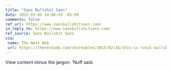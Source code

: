 ```yaml
---
title: "Sans Bullshit Sans"
date: 2015-03-05 14:06:53 -05:00
comments: false
ref_url: https://www.sansbullshitsans.com/
in_reply_to: https://www.sansbullshitsans.com/
ref_source: Sans Bullshit Sans
via:
 name: The Next Web
 url: https://thenextweb.com/shareables/2015/02/26/this-is-total-bullshit/
---
```


View content minus the jargon. ’Nuff said.